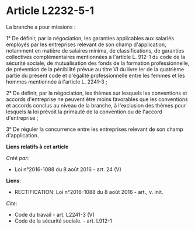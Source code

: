 # Article L2232-5-1

La branche a pour missions : 

1° De définir, par la négociation, les garanties applicables aux salariés employés par les entreprises relevant de son champ
d'application, notamment en matière de salaires minima, de classifications, de garanties collectives complémentaires
mentionnées à l'article L. 912-1 du code de la sécurité sociale, de mutualisation des fonds de la formation professionnelle,
de prévention de la pénibilité prévue au titre VI du livre Ier de la quatrième partie du présent code et d'égalité
professionnelle entre les femmes et les hommes mentionnée à l'article L. 2241-3 ; 

2° De définir, par la négociation, les thèmes sur lesquels les conventions et accords d'entreprise ne peuvent être moins
favorables que les conventions et accords conclus au niveau de la branche, à l'exclusion des thèmes pour lesquels la loi
prévoit la primauté de la convention ou de l'accord d'entreprise ; 

3° De réguler la concurrence entre les entreprises relevant de son champ d'application.

**Liens relatifs à cet article**

_Créé par_:

  - Loi n°2016-1088 du 8 août 2016 - art. 24 (V)

**Liens**:

  - RECTIFICATION: Loi n°2016-1088 du 8 août 2016 - art., v. init.

_Cite_:

  - Code du travail - art. L2241-3 (V)
  - Code de la sécurité sociale. - art. L912-1
